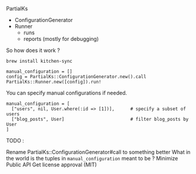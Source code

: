 PartialKs
  - ConfigurationGenerator
  - Runner
    - runs
    - reports (mostly for debugging)

So how does it work ?

`brew install kitchen-sync`

```
manual_configuration = []
config = PartialKs::ConfigurationGenerator.new().call
PartialKs::Runner.new([config]).run!
```

You can specify manual configurations if needed.

```
manual_configuration = [
  ["users", nil, User.where(:id => [1])],      # specify a subset of users
  ["blog_posts", User]                         # filter blog_posts by User
]
```

TODO :

Rename PartialKs::ConfigurationGenerator#call to something better
What in the world is the tuples in `manual_configuration` meant to be ?
Minimize Public API
Get license approval (MIT)


